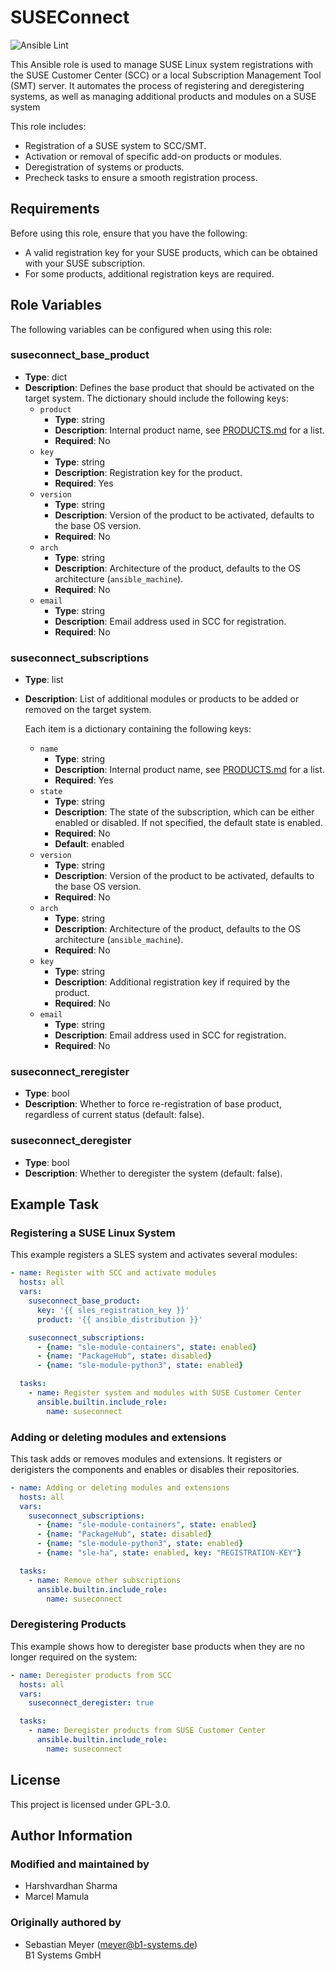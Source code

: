 # SUSEConnect

![Ansible Lint](https://github.com/HVSharma12/suseconnect/actions/workflows/ansible-lint.yml/badge.svg?branch=main)

This Ansible role is used to manage SUSE Linux system registrations with the SUSE Customer Center (SCC) or a local Subscription Management Tool (SMT) server. It automates the process of registering and deregistering systems, as well as managing additional products and modules on a SUSE system

This role includes:

- Registration of a SUSE system to SCC/SMT.
- Activation or removal of specific add-on products or modules.
- Deregistration of systems or products.
- Precheck tasks to ensure a smooth registration process.

## Requirements

Before using this role, ensure that you have the following:

- A valid registration key for your SUSE products, which can be obtained with your SUSE subscription.
- For some products, additional registration keys are required.

## Role Variables

The following variables can be configured when using this role:

### suseconnect_base_product

- **Type**: dict
- **Description**: Defines the base product that should be activated on the target system. The dictionary should include the following keys:
  - `product`
    - **Type**: string
    - **Description**: Internal product name, see [PRODUCTS.md](PRODUCTS.md) for a list.
    - **Required**: No
  - `key`
    - **Type**: string
    - **Description**: Registration key for the product.
    - **Required**: Yes
  - `version`
    - **Type**: string
    - **Description**: Version of the product to be activated, defaults to the base OS version.
    - **Required**: No
  - `arch`
    - **Type**: string
    - **Description**: Architecture of the product, defaults to the OS architecture (`ansible_machine`).
    - **Required**: No
  - `email`
    - **Type**: string
    - **Description**: Email address used in SCC for registration.
    - **Required**: No

### suseconnect_subscriptions

- **Type**: list
- **Description**: List of additional modules or products to be added or removed on the target system.

  Each item is a dictionary containing the following keys:

  - `name`
    - **Type**: string
    - **Description**: Internal product name, see [PRODUCTS.md](PRODUCTS.md) for a list.
    - **Required**: Yes
  - `state`
    - **Type**: string
    - **Description**: The state of the subscription, which can be either enabled or disabled. If not specified, the default state is enabled.
    - **Required**: No
    - **Default**: enabled
  - `version`
    - **Type**: string
    - **Description**: Version of the product to be activated, defaults to the base OS version.
    - **Required**: No
  - `arch`
    - **Type**: string
    - **Description**: Architecture of the product, defaults to the OS architecture (`ansible_machine`).
    - **Required**: No
  - `key`
    - **Type**: string
    - **Description**: Additional registration key if required by the product.
    - **Required**: No
  - `email`
    - **Type**: string
    - **Description**: Email address used in SCC for registration.
    - **Required**: No

### suseconnect_reregister

- **Type**: bool
- **Description**: Whether to force re-registration of base product, regardless of current status (default: false).

### suseconnect_deregister

- **Type**: bool
- **Description**: Whether to deregister the system (default: false).

## Example Task

### Registering a SUSE Linux System

This example registers a SLES system and activates several modules:

```yaml
- name: Register with SCC and activate modules
  hosts: all
  vars:
    suseconnect_base_product:
      key: '{{ sles_registration_key }}'
      product: '{{ ansible_distribution }}'

    suseconnect_subscriptions:
      - {name: "sle-module-containers", state: enabled}
      - {name: "PackageHub", state: disabled}
      - {name: "sle-module-python3", state: enabled}

  tasks:
    - name: Register system and modules with SUSE Customer Center
      ansible.builtin.include_role:
        name: suseconnect
```

### Adding or deleting modules and extensions

This task adds or removes modules and extensions. It registers or derigisters the components and enables or disables their repositories.

```yaml
- name: Adding or deleting modules and extensions
  hosts: all
  vars:
    suseconnect_subscriptions:
      - {name: "sle-module-containers", state: enabled}
      - {name: "PackageHub", state: disabled}
      - {name: "sle-module-python3", state: enabled}
      - {name: "sle-ha", state: enabled, key: "REGISTRATION-KEY"}

  tasks:
    - name: Remove other subscriptions
      ansible.builtin.include_role:
        name: suseconnect
```

### Deregistering Products

This example shows how to deregister base products when they are no longer required on the system:

```yaml
- name: Deregister products from SCC
  hosts: all
  vars:
    suseconnect_deregister: true

  tasks:
    - name: Deregister products from SUSE Customer Center
      ansible.builtin.include_role:
        name: suseconnect
```

## License

This project is licensed under GPL-3.0.

## Author Information

### Modified and maintained by

- Harshvardhan Sharma
- Marcel Mamula

### Originally authored by

- Sebastian Meyer (<meyer@b1-systems.de>)  
  B1 Systems GmbH
